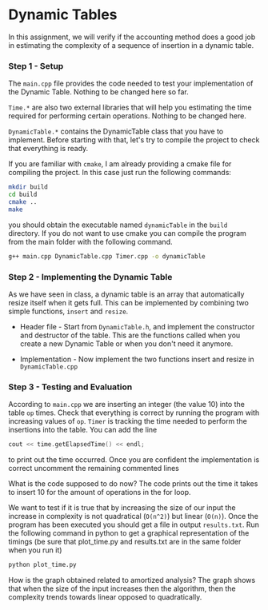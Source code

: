 # Dynamic Tables

In this assignment, we will verify if the accounting method does a good job in estimating the complexity of a sequence of insertion in a dynamic table.


### Step 1 - Setup

The `main.cpp` file provides the code needed to test your implementation of the Dynamic Table. Nothing to be changed here so far.

`Time.*` are also two external libraries that will help you estimating the time required for performing certain operations. Nothing to be changed here.

`DynamicTable.*` contains the DynamicTable class that you have to implement. Before starting with that, let's try to compile the project to check that everything is ready.

If you are familiar with `cmake`, I am already providing a cmake file for compiling the project. In this case just run the following commands:

```bash
mkdir build
cd build
cmake ..
make
```

you should obtain the executable named `dynamicTable` in the `build` directory.
If you do not want to use cmake you can compile the program from the main folder with the following command.

```bash
g++ main.cpp DynamicTable.cpp Timer.cpp -o dynamicTable
```

### Step 2 - Implementing the Dynamic Table

As we have seen in class, a dynamic table is an array that automatically resize itself when it gets full. This can be implemented by combining two simple functions, `insert` and `resize`.

* Header file - Start from `DynamicTable.h`, and implement the constructor and destructor of the table. This are the functions called when you create a new Dynamic Table or when you don't need it anymore.

* Implementation - Now implement the two functions insert and resize in `DynamicTable.cpp`

### Step 3 - Testing and Evaluation

According to `main.cpp` we are inserting an integer (the value 10) into the table `op` times. Check that everything is correct by running the program with increasing values of `op`. `Timer` is tracking the time needed to perform the insertions into the table. You can add the line

```c++
cout << time.getElapsedTime() << endl;
```
to print out the time occurred. Once you are confident the implementation is correct uncomment the remaining commented lines

What is the code supposed to do now?
The code prints out the time it takes to insert 10 for the amount of operations in the for loop.



We want to test if it is true that by increasing the size of our input the increase in complexity is not quadratical (`O(n^2)`) but linear (`O(n)`). Once the program has been executed you should get a file in output `results.txt`. Run the following command in python to get a graphical representation of the timings (be sure that plot_time.py and results.txt are in the same folder when you run it)

```bash
python plot_time.py
```

How is the graph obtained related to amortized analysis?
The graph shows that when the size of the input increases then the algorithm, then the complexity trends towards linear opposed to quadratically. 
